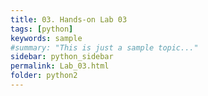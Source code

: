```yaml
---
title: 03. Hands-on Lab 03
tags: [python]
keywords: sample
#summary: "This is just a sample topic..."
sidebar: python_sidebar
permalink: Lab_03.html
folder: python2
---
```

